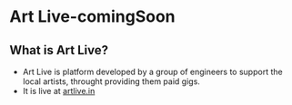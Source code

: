 # Art Live-comingSoon

## What is Art Live?

- Art Live is platform developed by a group of engineers to support the local artists, throught providing them paid gigs.
- It is live at [artlive.in](artlive.in)


